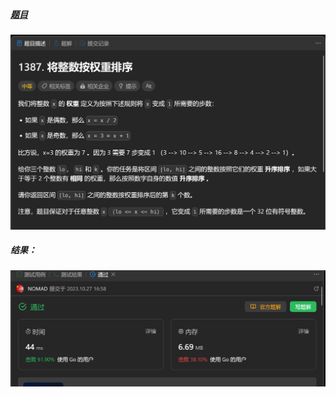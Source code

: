 ##### [题目](https://leetcode.cn/problems/sort-integers-by-the-power-value/description/)
![pic](img.png)
##### 结果：
![pic](result.png)